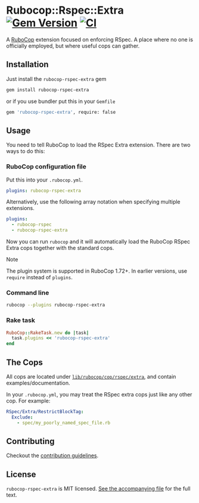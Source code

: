 # Rubocop::Rspec::Extra [![Gem Version](https://badge.fury.io/rb/rubocop-rspec-extra.svg)](https://badge.fury.io/rb/rubocop-rspec-extra) [![CI](https://github.com/ydah/rubocop-rspec-extra/actions/workflows/ci.yml/badge.svg)](https://github.com/ydah/rubocop-rspec-extra/actions/workflows/ci.yml)

A [RuboCop](https://github.com/rubocop/rubocop) extension focused on enforcing RSpec. A place where no one is officially employed, but where useful cops can gather.

## Installation

Just install the `rubocop-rspec-extra` gem

```bash
gem install rubocop-rspec-extra
```

or if you use bundler put this in your `Gemfile`

```bash
gem 'rubocop-rspec-extra', require: false
```

## Usage

You need to tell RuboCop to load the RSpec Extra extension. There are two
ways to do this:

### RuboCop configuration file

Put this into your `.rubocop.yml`.

```yaml
plugins: rubocop-rspec-extra
```

Alternatively, use the following array notation when specifying multiple extensions.

```yaml
plugins:
  - rubocop-rspec
  - rubocop-rspec-extra
```

Now you can run `rubocop` and it will automatically load the RuboCop RSpec Extra
cops together with the standard cops.

> [!NOTE]
> The plugin system is supported in RuboCop 1.72+. In earlier versions, use `require` instead of `plugins`.

### Command line

```bash
rubocop --plugins rubocop-rspec-extra
```

### Rake task

```ruby
RuboCop::RakeTask.new do |task|
  task.plugins << 'rubocop-rspec-extra'
end
```

## The Cops

All cops are located under
[`lib/rubocop/cop/rspec/extra`](lib/rubocop/cop/rspec/extra), and contain
examples/documentation.

In your `.rubocop.yml`, you may treat the RSpec extra cops just like any other
cop. For example:

```yaml
RSpec/Extra/RestrictBlockTag:
  Exclude:
    - spec/my_poorly_named_spec_file.rb
```

## Contributing

Checkout the [contribution guidelines](.github/CONTRIBUTING.md).

## License

`rubocop-rspec-extra` is MIT licensed. [See the accompanying file](MIT-LICENSE.md) for
the full text.
